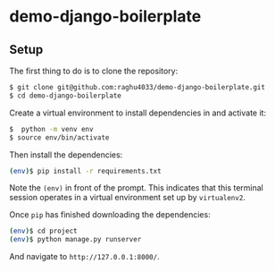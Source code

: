 # demo-django-boilerplate
## Setup

The first thing to do is to clone the repository:

```sh
$ git clone git@github.com:raghu4033/demo-django-boilerplate.git
$ cd demo-django-boilerplate
```

Create a virtual environment to install dependencies in and activate it:

```sh
$  python -m venv env
$ source env/bin/activate
```

Then install the dependencies:

```sh
(env)$ pip install -r requirements.txt
```
Note the `(env)` in front of the prompt. This indicates that this terminal
session operates in a virtual environment set up by `virtualenv2`.

Once `pip` has finished downloading the dependencies:
```sh
(env)$ cd project
(env)$ python manage.py runserver
```
And navigate to `http://127.0.0.1:8000/`.
